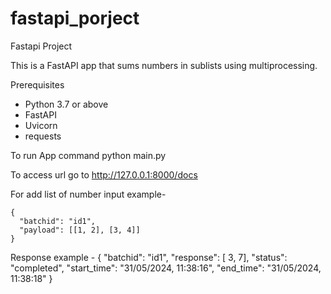 # fastapi_porject
Fastapi Project

This is a FastAPI app that sums numbers in sublists using multiprocessing.

Prerequisites

- Python 3.7 or above
- FastAPI
- Uvicorn
- requests

To run App command
    python main.py

To access url
    go to http://127.0.0.1:8000/docs

For add list of number input example-

    {
      "batchid": "id1",
      "payload": [[1, 2], [3, 4]]
    }

Response example -
    {
  "batchid": "id1",
  "response": [ 3, 7],
  "status": "completed",
  "start_time": "31/05/2024, 11:38:16",
  "end_time": "31/05/2024, 11:38:18"
}

